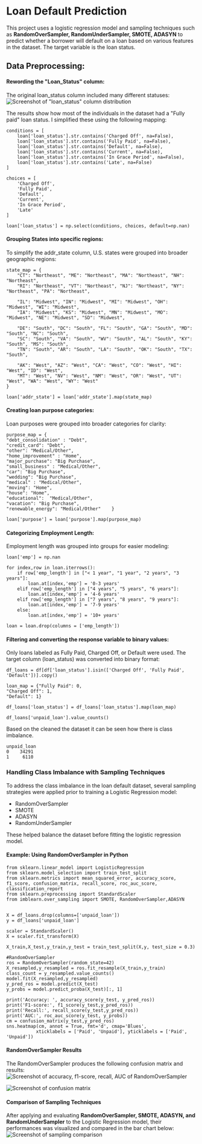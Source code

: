 # Loan Default Prediction
This project uses a logistic regression model and sampling techniques such as **RandomOverSampler, RandomUnderSampler, SMOTE, ADASYN** to predict whether a borrower will default on a loan based on various features in the dataset. The target variable is the loan status.

## Data Preprocessing:

#### Rewording the "Loan_Status" column:
The original loan_status column included many different statuses:
![Screenshot of "loan_status" column distribution](images/loan_status_distribution.png)

The results show how most of the individuals in the dataset had a "Fully paid" loan status. I simplified these using the following mapping:
```
conditions = [
    loan['loan_status'].str.contains('Charged Off', na=False),
    loan['loan_status'].str.contains('Fully Paid', na=False),
    loan['loan_status'].str.contains('Default', na=False),
    loan['loan_status'].str.contains('Current', na=False),
    loan['loan_status'].str.contains('In Grace Period', na=False),
    loan['loan_status'].str.contains('Late', na=False)
]

choices = [
    'Charged Off',
    'Fully Paid',
    'Default',
    'Current',
    'In Grace Period',
    'Late'
]

loan['loan_status'] = np.select(conditions, choices, default=np.nan)
```
#### Grouping States into specific regions:
To simplify the addr_state column, U.S. states were grouped into broader geographic regions:
```
state_map = {
    "CT": "Northeast", "ME": "Northeast", "MA": "Northeast", "NH": "Northeast",
    "RI": "Northeast", "VT": "Northeast", "NJ": "Northeast", "NY": "Northeast", "PA": "Northeast",

    "IL": "Midwest", "IN": "Midwest", "MI": "Midwest", "OH": "Midwest", "WI": "Midwest",
    "IA": "Midwest", "KS": "Midwest", "MN": "Midwest", "MO": "Midwest", "NE": "Midwest", "SD": "Midwest",

    "DE": "South", "DC": "South", "FL": "South", "GA": "South", "MD": "South", "NC": "South",
    "SC": "South", "VA": "South", "WV": "South", "AL": "South", "KY": "South", "MS": "South",
    "TN": "South", "AR": "South", "LA": "South", "OK": "South", "TX": "South",

    "AK": "West", "AZ": "West", "CA": "West", "CO": "West", "HI": "West", "ID": "West",
    "MT": "West", "NV": "West", "NM": "West", "OR": "West", "UT": "West", "WA": "West", "WY": "West"
}

loan['addr_state'] = loan['addr_state'].map(state_map)
```
#### Creating loan purpose categories:
Loan purposes were grouped into broader categories for clarity:
```
purpose_map = {
"debt_consolidation" : "Debt", 
"credit_card": "Debt",  
"other": "Medical/Other",
"home_improvement" : "Home", 
"major_purchase": "Big Purchase",   
"small_business" : "Medical/Other",     
"car": "Big Purchase",          
"wedding": "Big Purchase",
"medical" : "Medical/Other",           
"moving": "Home",             
"house": "Home",             
"educational":  "Medical/Other",
"vacation": "Big Purchase",     
"renewable_energy": "Medical/Other"    }

loan['purpose'] = loan['purpose'].map(purpose_map)
```

#### Categorizing Employment Length:
Employment length was grouped into groups for easier modeling:

```
loan['emp'] = np.nan

for index,row in loan.iterrows():
    if row['emp_length'] in ["< 1 year", "1 year", "2 years", "3 years"]:
        loan.at[index,'emp'] = '0-3 years'
    elif row['emp_length'] in ["4 years", "5 years", "6 years"]:
        loan.at[index,'emp'] = '4-6 years'
    elif row['emp_length'] in ["7 years", "8 years", "9 years"]:
        loan.at[index,'emp'] = '7-9 years'
    else:
        loan.at[index,'emp'] = '10+ years'

loan = loan.drop(columns = ['emp_length'])
```
#### Filtering and converting the response variable to binary values:
Only loans labeled as Fully Paid, Charged Off, or Default were used. The target column (loan_status) was converted into binary format:

```
df_loans = df[df['loan_status'].isin(['Charged Off', 'Fully Paid', 'Default'])].copy()

loan_map = {"Fully Paid": 0,
"Charged Off": 1,
"Default": 1}

df_loans['loan_status'] = df_loans['loan_status'].map(loan_map)
```

```
df_loans['unpaid_loan'].value_counts()
```
Based on the cleaned the dataset it can be seen how there is class imbalance. 

```
unpaid_loan
0    34291
1     6110
```
### Handling Class Imbalance with Sampling Techniques
To address the class imbalance in the loan default dataset, several sampling strategies were applied prior to training a Logistic Regression model:
- RandomOverSampler
- SMOTE
- ADASYN
- RandomUnderSampler

These helped balance the dataset before fitting the logistic regression model.

#### Example: Using RandomOverSampler in Python

```
from sklearn.linear_model import LogisticRegression
from sklearn.model_selection import train_test_split
from sklearn.metrics import mean_squared_error, accuracy_score, f1_score, confusion_matrix, recall_score, roc_auc_score, classification_report
from sklearn.preprocessing import StandardScaler
from imblearn.over_sampling import SMOTE, RandomOverSampler,ADASYN


X = df_loans.drop(columns=['unpaid_loan'])
y = df_loans['unpaid_loan']

scaler = StandardScaler()
X = scaler.fit_transform(X)

X_train,X_test,y_train,y_test = train_test_split(X,y, test_size = 0.3)

#RandomOverSampler
ros = RandomOverSampler(random_state=42)
X_resampled,y_resampled = ros.fit_resample(X_train,y_train)
class_count = y_resampled.value_counts()
model.fit(X_resampled,y_resampled)
y_pred_ros = model.predict(X_test)
y_probs = model.predict_proba(X_test)[:, 1]

print('Accuracy: ', accuracy_score(y_test, y_pred_ros))
print('F1-score:', f1_score(y_test,y_pred_ros))
print('Recall:', recall_score(y_test,y_pred_ros))
print('AUC:', roc_auc_score(y_test, y_probs))
cm = confusion_matrix(y_test,y_pred_ros)
sns.heatmap(cm, annot = True, fmt='d', cmap='Blues', 
           xticklabels = ['Paid', 'Unpaid'], yticklabels = ['Paid', 'Unpaid'])

```

#### RandomOverSampler Results
The RandomOverSampler produces the following confusion matrix and results:
![Screenshot of accuracy, f1-score, recall, AUC of RandomOverSampler](images/ROS_results.png)

![Screenshot of confusion matrix](images/ROS_cm.png)

#### Comparison of Sampling Techniques
After applying and evaluating **RandomOverSampler, SMOTE, ADASYN, and RandomUnderSampler** to the Logistic Regression model, their performances was visualized and compared in the bar chart below:
![Screenshot of sampling comparison](sampling_comparison.png)
